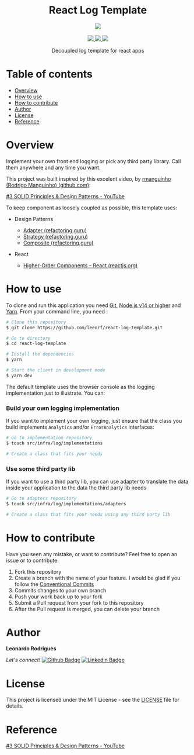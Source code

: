 <div align="center" >
  <h1>React Log Template</h1>
  <div>
    <img src="https://img.shields.io/badge/repository%20category-project-green" />
  </div>
  <br>
  <div>
    <a href="https://github.com/leeorf">
      <img src="https://img.shields.io/badge/-Github-000?style=flat-square&logo=Github&logoColor=white&link=https://github.com/leeorf">
    </a>
    <a href="https://www.linkedin.com/in/leonardorodriguesf/">
      <img src="https://img.shields.io/badge/-LinkedIn-blue?style=flat-square&logo=Linkedin&logoColor=white&link=https://www.linkedin.com/in/leonardof/">
    </a>
    <a href="mailto:leorodrigues@leeorf.dev">
      <img src="https://img.shields.io/badge/-Gmail-c14438?style=flat-square&logo=Gmail&logoColor=white&link=mailto:leorodrigues@leeorf.dev">
    </a>
  </div>
  <div>
	  <p>Decoupled log template for react apps</p>
  </div>
</div>


# Table of contents

- [Overview](#overview)
- [How to use](#how-to-use)
- [How to contribute](#how-to-contribute)
- [Author](#author)
- [License](#license)
- [Reference](#reference)



# Overview

Implement your own front end logging or pick any third party library. Call them anywhere and any time you want.

This project was built inspired by this excelent video, by [rmanguinho (Rodrigo Manguinho) (github.com)](https://github.com/rmanguinho):

[#3 SOLID Principles & Design Patterns - YouTube](https://www.youtube.com/watch?v=lqYm2V6J7Gk&list=PL9aKtVrF05DxhLuX2vg8p87H9K0tNyS8j&index=4)

To keep component as loosely coupled as possible, this template uses:

- Design Patterns
  - [Adapter (refactoring.guru)](https://refactoring.guru/design-patterns/adapter)
  - [Strategy (refactoring.guru)](https://refactoring.guru/design-patterns/strategy)
  - [Composite (refactoring.guru)](https://refactoring.guru/design-patterns/composite)

- React
  - [Higher-Order Components – React (reactjs.org)](https://reactjs.org/docs/higher-order-components.html)

# How to use

To clone and run this application you need [Git](https://git-scm.com/), [Node.js v14 or higher](https://nodejs.org/)  and [Yarn](https://yarnpkg.com/). From your command line, you need :

``` bash
# Clone this repository
$ git clone https://github.com/leeorf/react-log-template.git

# Go to directory
$ cd react-log-template

# Install the dependencies
$ yarn

# Start the client in development mode
$ yarn dev
```

The default template uses the browser console as the logging implementation just to illustrate. You can:

### Build your own logging implementation

If you want to implement your own logging, just ensure that the class you build implements `Analytics` and/or `ErrorAnalytics` interfaces:

```bash
# Go to implementation repository
$ touch src/infra/log/implementations

# Create a class that fits your needs

```

### Use some third party lib

If you want to use a third party lib, you can use adapter to translate the data inside your application to the data the third party lib needs

```bash
# Go to adapters repository
$ touch src/infra/log/implementations/adapters

# Create a class that fits your needs using any third party lib
```

# How to contribute

Have you seen any mistake, or want to contribute? Feel free to open an issue or to contribute.

1. Fork this repository
2. Create a branch with the name of your feature. I would be glad if you follow the [Conventional Commits](https://www.conventionalcommits.org/en/v1.0.0/)
3. Commits changes to your own branch
4. Push your work back up to your fork
5. Submit a Pull request from your fork to this repository
6. After the Pull request is merged, you can delete your branch

# Author

**Leonardo Rodrigues**

*Let's connect!* 
[![Github Badge](https://img.shields.io/badge/-Github-000?style=flat-square&logo=Github&logoColor=white&link=https://github.com/leeorf)](https://github.com/leeorf)
[![Linkedin Badge](https://img.shields.io/badge/-LinkedIn-blue?style=flat-square&logo=Linkedin&logoColor=white&link=https://www.linkedin.com/in/leonardof/)](https://www.linkedin.com/in/leonardorodriguesf/)

# License

This project is licensed under the MIT License - see the [LICENSE](./LICENSE) file for details.

# Reference

[#3 SOLID Principles & Design Patterns - YouTube](https://www.youtube.com/watch?v=lqYm2V6J7Gk&list=PL9aKtVrF05DxhLuX2vg8p87H9K0tNyS8j&index=4)
